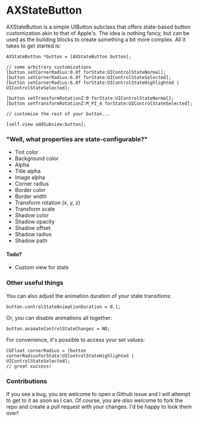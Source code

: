 # AXStateButton
AXStateButton is a simple UIButton subclass that offers state-based button customization akin to that of Apple's. The idea is  nothing fancy, but can be used as the building blocks to create something a bit more complex. All it takes to get started is:

```objc
AXStateButton *button = [AXStateButton button];

// some arbitrary customizations
[button setCornerRadius:0.0f forState:UIControlStateNormal];
[button setCornerRadius:6.0f forState:UIControlStateSelected];
[button setCornerRadius:6.0f forState:UIControlStateHighlighted | UIControlStateSelected];

[button setTransformRotationZ:0 forState:UIControlStateNormal];
[button setTransformRotationZ:M_PI_4 forState:UIControlStateSelected];

// customize the rest of your button...

[self.view addSubview:button];
```

### "Well, what properties are state-configurable?"
* Tint color
* Background color
* Alpha
* Title alpha
* Image alpha
* Corner radius
* Border color
* Border width
* Transform rotation (x, y, z)
* Transform scale
* Shadow color
* Shadow opacity
* Shadow offset
* Shadow radius
* Shadow path

#### Todo?
* Custom view for state

### Other useful things
You can also adjust the animation duration of your state transitions:
```objc
button.controlStateAnimationDuration = 0.1;
```

Or, you can disable animations all together:
```objc
button.animateControlStateChanges = NO;
```

For convenience, it's possible to access your set values:
```objc
CGFloat cornerRadius = [button cornerRadiusForState:UIControlStateHighlighted | UIControlStateSelected];
// great success!
```

### Contributions
If you see a bug, you are welcome to open a Github issue and I will attempt to get to it as soon as I can. Of course, you are _also_ welcome to fork the repo and create a pull request with your changes. I'd be happy to look them over!
